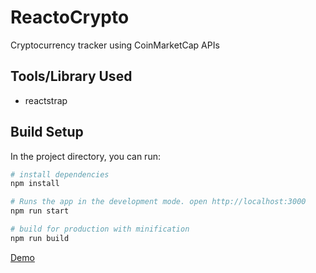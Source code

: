 # ReactoCrypto

Cryptocurrency tracker using CoinMarketCap APIs


## Tools/Library Used
  * reactstrap

## Build Setup

In the project directory, you can run:

``` bash
# install dependencies
npm install

# Runs the app in the development mode. open http://localhost:3000
npm run start

# build for production with minification 
npm run build

```
<p>
<a href="https://reactocrypto.herokuapp.com/">
  Demo
</a>
</p>